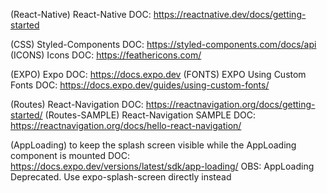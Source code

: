 (React-Native) React-Native DOC: https://reactnative.dev/docs/getting-started

(CSS) Styled-Components DOC: https://styled-components.com/docs/api
(ICONS) Icons DOC: https://feathericons.com/

(EXPO) Expo DOC: https://docs.expo.dev
(FONTS) EXPO Using Custom Fonts DOC: https://docs.expo.dev/guides/using-custom-fonts/

(Routes) React-Navigation DOC: https://reactnavigation.org/docs/getting-started/
(Routes-SAMPLE) React-Navigation SAMPLE DOC: https://reactnavigation.org/docs/hello-react-navigation/

(AppLoading) to keep the splash screen visible while the AppLoading component is mounted DOC: https://docs.expo.dev/versions/latest/sdk/app-loading/
OBS: AppLoading Deprecated. Use expo-splash-screen directly instead
